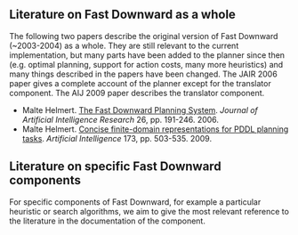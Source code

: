 ## Literature on Fast Downward as a whole

The following two papers describe the original version of Fast Downward
(~2003-2004) as a whole. They are still relevant to the current
implementation, but many parts have been added to the planner since then
(e.g. optimal planning, support for action costs, many more heuristics)
and many things described in the papers have been changed. The JAIR 2006
paper gives a complete account of the planner except for the translator
component. The AIJ 2009 paper describes the translator component.

-   Malte Helmert. [The Fast Downward Planning System](https://www.jair.org/index.php/jair/article/view/10457).
    *Journal of Artificial Intelligence Research* 26, pp. 191-246. 2006. 
-   Malte Helmert. [Concise finite-domain representations for PDDL planning tasks](https://www.sciencedirect.com/science/article/pii/S0004370208001926).
    *Artificial Intelligence* 173, pp. 503-535. 2009.

## Literature on specific Fast Downward components

For specific components of Fast Downward, for example a particular
heuristic or search algorithms, we aim to give the most relevant
reference to the literature in the documentation of the component.
